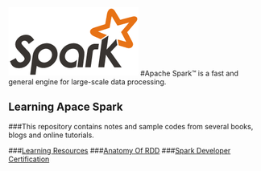 ![Apache Spark](doc/img/spark-logo.png)
#Apache Spark™ is a fast and general engine for large-scale data processing.

## Learning Apace Spark
###This repository contains notes and sample codes from several books, blogs and online tutorials.

###[Learning Resources](doc/spark-resources.md)
###[Anatomy Of RDD](doc/anatomy-of-rdd.md)
###[Spark Developer Certification](doc/developer-certification.md)
